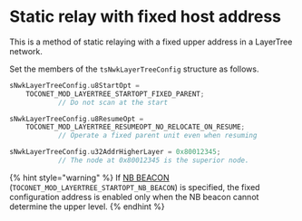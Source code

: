 # Static relay with fixed host address

This is a method of static relaying with a fixed upper address in a LayerTree network.

Set the members of the `tsNwkLayerTreeConfig` structure as follows.

```c
sNwkLayerTreeConfig.u8StartOpt = 
    TOCONET_MOD_LAYERTREE_STARTOPT_FIXED_PARENT;
            // Do not scan at the start

sNwkLayerTreeConfig.u8ResumeOpt = 
    TOCONET_MOD_LAYERTREE_RESUMEOPT_NO_RELOCATE_ON_RESUME;			
            // Operate a fixed parent unit even when resuming

sNwkLayerTreeConfig.u32AddrHigherLayer = 0x80012345;
            // The node at 0x80012345 is the superior node.

```

{% hint style="warning" %}
If [NB BEACON](nbbkonno.md) (`TOCONET_MOD_LAYERTREE_STARTOPT_NB_BEACON`) is specified, the fixed configuration address is enabled only when the NB beacon cannot determine the upper level.
{% endhint %}

